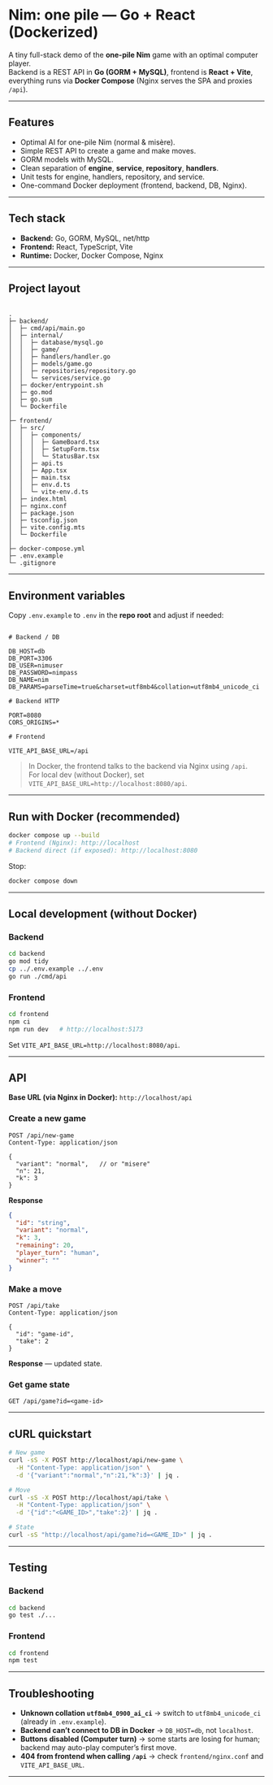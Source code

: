 # Nim: one pile — Go + React (Dockerized)

A tiny full-stack demo of the **one-pile Nim** game with an optimal computer player.  
Backend is a REST API in **Go (GORM + MySQL)**, frontend is **React + Vite**, everything runs via **Docker Compose** (Nginx serves the SPA and proxies `/api`).

---

## Features
- Optimal AI for one-pile Nim (normal & misère).
- Simple REST API to create a game and make moves.
- GORM models with MySQL.
- Clean separation of **engine**, **service**, **repository**, **handlers**.
- Unit tests for engine, handlers, repository, and service.
- One-command Docker deployment (frontend, backend, DB, Nginx).

---

## Tech stack
- **Backend:** Go, GORM, MySQL, net/http
- **Frontend:** React, TypeScript, Vite
- **Runtime:** Docker, Docker Compose, Nginx

---

## Project layout
```

.
├─ backend/
│  ├─ cmd/api/main.go
│  ├─ internal/
│  │  ├─ database/mysql.go
│  │  ├─ game/
│  │  ├─ handlers/handler.go
│  │  ├─ models/game.go
│  │  ├─ repositories/repository.go
│  │  └─ services/service.go
│  ├─ docker/entrypoint.sh
│  ├─ go.mod
│  ├─ go.sum
│  └─ Dockerfile
│
├─ frontend/
│  ├─ src/
│  │  ├─ components/
│  │  │  ├─ GameBoard.tsx
│  │  │  ├─ SetupForm.tsx
│  │  │  └─ StatusBar.tsx
│  │  ├─ api.ts
│  │  ├─ App.tsx
│  │  ├─ main.tsx
│  │  ├─ env.d.ts
│  │  └─ vite-env.d.ts
│  ├─ index.html
│  ├─ nginx.conf
│  ├─ package.json
│  ├─ tsconfig.json
│  ├─ vite.config.mts
│  └─ Dockerfile
│
├─ docker-compose.yml
├─ .env.example
└─ .gitignore

```

---

## Environment variables

Copy `.env.example` to `.env` in the **repo root** and adjust if needed:

```

# Backend / DB

DB_HOST=db
DB_PORT=3306
DB_USER=nimuser
DB_PASSWORD=nimpass
DB_NAME=nim
DB_PARAMS=parseTime=true&charset=utf8mb4&collation=utf8mb4_unicode_ci

# Backend HTTP

PORT=8080
CORS_ORIGINS=*

# Frontend

VITE_API_BASE_URL=/api

````

> In Docker, the frontend talks to the backend via Nginx using `/api`.  
> For local dev (without Docker), set `VITE_API_BASE_URL=http://localhost:8080/api`.

---

## Run with Docker (recommended)

```bash
docker compose up --build
# Frontend (Nginx): http://localhost
# Backend direct (if exposed): http://localhost:8080
````

Stop:

```bash
docker compose down
```

---

## Local development (without Docker)

### Backend

```bash
cd backend
go mod tidy
cp ../.env.example ../.env
go run ./cmd/api
```

### Frontend

```bash
cd frontend
npm ci
npm run dev   # http://localhost:5173
```

Set `VITE_API_BASE_URL=http://localhost:8080/api`.

---

## API

**Base URL (via Nginx in Docker):** `http://localhost/api`

### Create a new game

```
POST /api/new-game
Content-Type: application/json

{
  "variant": "normal",   // or "misere"
  "n": 21,
  "k": 3
}
```

**Response**

```json
{
  "id": "string",
  "variant": "normal",
  "k": 3,
  "remaining": 20,
  "player_turn": "human",
  "winner": ""
}
```

### Make a move

```
POST /api/take
Content-Type: application/json

{
  "id": "game-id",
  "take": 2
}
```

**Response** — updated state.

### Get game state

```
GET /api/game?id=<game-id>
```

---

## cURL quickstart

```bash
# New game
curl -sS -X POST http://localhost/api/new-game \
  -H "Content-Type: application/json" \
  -d '{"variant":"normal","n":21,"k":3}' | jq .

# Move
curl -sS -X POST http://localhost/api/take \
  -H "Content-Type: application/json" \
  -d '{"id":"<GAME_ID>","take":2}' | jq .

# State
curl -sS "http://localhost/api/game?id=<GAME_ID>" | jq .
```

---

## Testing

### Backend

```bash
cd backend
go test ./...
```

### Frontend

```bash
cd frontend
npm test
```

---

## Troubleshooting

* **Unknown collation `utf8mb4_0900_ai_ci`** → switch to `utf8mb4_unicode_ci` (already in `.env.example`).
* **Backend can’t connect to DB in Docker** → `DB_HOST=db`, not `localhost`.
* **Buttons disabled (Computer turn)** → some starts are losing for human; backend may auto-play computer’s first move.
* **404 from frontend when calling `/api`** → check `frontend/nginx.conf` and `VITE_API_BASE_URL`.

---
